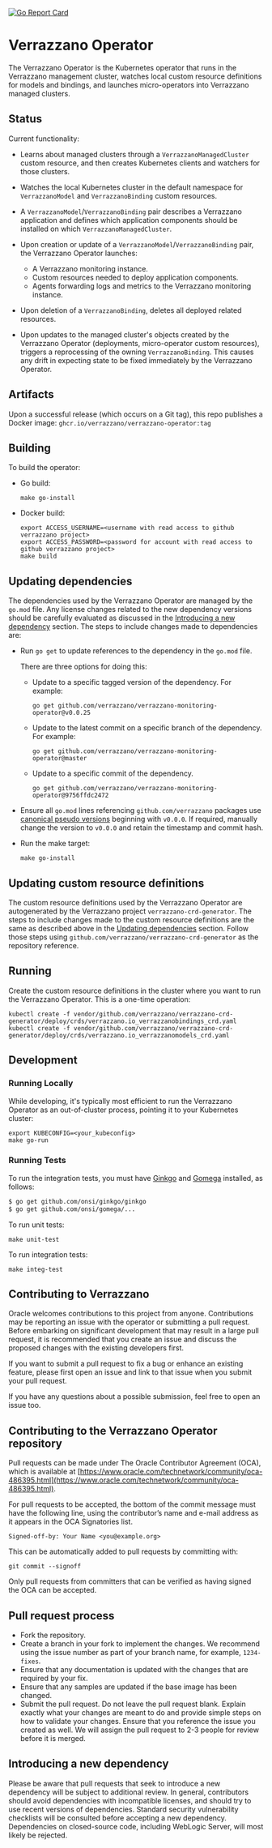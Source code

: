 [![Go Report Card](https://goreportcard.com/badge/github.com/verrazzano/verrazzano-operator)](https://goreportcard.com/report/github.com/verrazzano/verrazzano-operator)

# Verrazzano Operator

The Verrazzano Operator is the Kubernetes operator that runs in the Verrazzano management cluster,
watches local custom resource definitions for models and bindings, and launches micro-operators
into Verrazzano managed clusters.

## Status

Current functionality:
- Learns about managed clusters through a `VerrazzanoManagedCluster` custom resource, and then creates
  Kubernetes clients and watchers for those clusters.
- Watches the local Kubernetes cluster in the default namespace for `VerrazzanoModel` and `VerrazzanoBinding` custom resources.
- A `VerrazzanoModel`/`VerrazzanoBinding` pair describes a Verrazzano application and defines which application components should be installed on which `VerrazzanoManagedCluster`.
- Upon creation or update of a `VerrazzanoModel`/`VerrazzanoBinding` pair, the Verrazzano Operator launches:
  - A Verrazzano monitoring instance.
  - Custom resources needed to deploy application components.
  - Agents forwarding logs and metrics to the Verrazzano monitoring instance.

- Upon deletion of a `VerrazzanoBinding`, deletes all deployed related resources.
- Upon updates to the managed cluster's objects created by the Verrazzano Operator (deployments, micro-operator custom resources), triggers a reprocessing of the owning `VerrazzanoBinding`.
  This causes any drift in expecting state to be fixed immediately by the Verrazzano Operator.

## Artifacts

Upon a successful release (which occurs on a Git tag), this repo publishes a Docker image: `ghcr.io/verrazzano/verrazzano-operator:tag`

## Building

To build the operator:

* Go build:

    ```
    make go-install
    ```

* Docker build:
    ```
    export ACCESS_USERNAME=<username with read access to github verrazzano project>
    export ACCESS_PASSWORD=<password for account with read access to github verrazzano project>
    make build
    ```

## Updating dependencies

The dependencies used by the Verrazzano Operator are managed by the `go.mod` file.
Any license changes related to the new dependency versions should be carefully evaluated as discussed in the [Introducing a new dependency](#introducing-a-new-dependency) section.
The steps to include changes made to dependencies are:

* Run `go get` to update references to the dependency in the `go.mod` file.

  There are three options for doing this:

  * Update to a specific tagged version of the dependency.  For example:
    ```
    go get github.com/verrazzano/verrazzano-monitoring-operator@v0.0.25
    ```
  * Update to the latest commit on a specific branch of the dependency.  For example:
    ```
    go get github.com/verrazzano/verrazzano-monitoring-operator@master
    ```
  * Update to a specific commit of the dependency.
    ```
    go get github.com/verrazzano/verrazzano-monitoring-operator@9756ffdc2472
    ```
* Ensure all `go.mod` lines referencing `github.com/verrazzano` packages use [canonical pseudo versions](https://golang.org/ref/mod#glos-pseudo-version) beginning with `v0.0.0`.
  If required, manually change the version to `v0.0.0` and retain the timestamp and commit hash.
* Run the make target:
    ```
    make go-install
    ```

## Updating custom resource definitions

The custom resource definitions used by the Verrazzano Operator are autogenerated by the Verrazzano project `verrazzano-crd-generator`.
The steps to include changes made to the custom resource definitions are the same as described above in the [Updating dependencies](#updating-dependencies) section.
Follow those steps using `github.com/verrazzano/verrazzano-crd-generator` as the repository reference.

## Running

Create the custom resource definitions in the cluster where you want to run the Verrazzano Operator.
This is a one-time operation:
```
kubectl create -f vendor/github.com/verrazzano/verrazzano-crd-generator/deploy/crds/verrazzano.io_verrazzanobindings_crd.yaml
kubectl create -f vendor/github.com/verrazzano/verrazzano-crd-generator/deploy/crds/verrazzano.io_verrazzanomodels_crd.yaml
```

## Development

### Running Locally

While developing, it's typically most efficient to run the Verrazzano Operator as an out-of-cluster process, pointing
it to your Kubernetes cluster:

```
export KUBECONFIG=<your_kubeconfig>
make go-run
```

### Running Tests

To run the integration tests, you must have [Ginkgo](https://github.com/onsi/ginkgo) and 
[Gomega](https://onsi.github.io/gomega/) installed, as follows:

```bash
$ go get github.com/onsi/ginkgo/ginkgo
$ go get github.com/onsi/gomega/...
```

To run unit tests:
```
make unit-test
```

To run integration tests:
```
make integ-test
```

## Contributing to Verrazzano

Oracle welcomes contributions to this project from anyone.  Contributions may be reporting an issue with the operator or submitting a pull request.  Before embarking on significant development that may result in a large pull request, it is recommended that you create an issue and discuss the proposed changes with the existing developers first.

If you want to submit a pull request to fix a bug or enhance an existing feature, please first open an issue and link to that issue when you submit your pull request.

If you have any questions about a possible submission, feel free to open an issue too.

## Contributing to the Verrazzano Operator repository

Pull requests can be made under The Oracle Contributor Agreement (OCA), which is available at [https://www.oracle.com/technetwork/community/oca-486395.html](https://www.oracle.com/technetwork/community/oca-486395.html).

For pull requests to be accepted, the bottom of the commit message must have the following line, using the contributor’s name and e-mail address as it appears in the OCA Signatories list.

```
Signed-off-by: Your Name <you@example.org>
```

This can be automatically added to pull requests by committing with:

```
git commit --signoff
```

Only pull requests from committers that can be verified as having signed the OCA can be accepted.

## Pull request process

*	Fork the repository.
*	Create a branch in your fork to implement the changes. We recommend using the issue number as part of your branch name, for example, `1234-fixes`.
*	Ensure that any documentation is updated with the changes that are required by your fix.
*	Ensure that any samples are updated if the base image has been changed.
*	Submit the pull request. Do not leave the pull request blank. Explain exactly what your changes are meant to do and provide simple steps on how to validate your changes. Ensure that you reference the issue you created as well. We will assign the pull request to 2-3 people for review before it is merged.

## Introducing a new dependency

Please be aware that pull requests that seek to introduce a new dependency will be subject to additional review.  In general, contributors should avoid dependencies with incompatible licenses, and should try to use recent versions of dependencies.  Standard security vulnerability checklists will be consulted before accepting a new dependency.  Dependencies on closed-source code, including WebLogic Server, will most likely be rejected.
